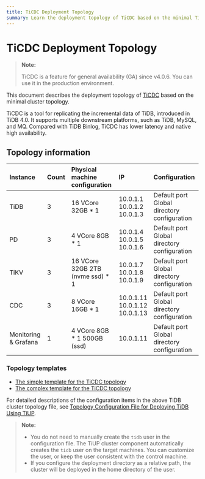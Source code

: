 ```yaml
---
title: TiCDC Deployment Topology
summary: Learn the deployment topology of TiCDC based on the minimal TiDB topology.
---
```


# TiCDC Deployment Topology

> **Note:**
>
> TiCDC is a feature for general availability (GA) since v4.0.6. You can use it in the production environment.

This document describes the deployment topology of [TiCDC](/ticdc/ticdc-overview.md) based on the minimal cluster topology.

TiCDC is a tool for replicating the incremental data of TiDB, introduced in TiDB 4.0. It supports multiple downstream platforms, such as TiDB, MySQL, and MQ. Compared with TiDB Binlog, TiCDC has lower latency and native high availability.

## Topology information

| Instance | Count | Physical machine configuration | IP | Configuration |
| :-- | :-- | :-- | :-- | :-- |
| TiDB | 3 | 16 VCore 32GB * 1 | 10.0.1.1 <br/> 10.0.1.2 <br/> 10.0.1.3 | Default port <br/> Global directory configuration |
| PD | 3 | 4 VCore 8GB * 1 | 10.0.1.4 <br/> 10.0.1.5 <br/> 10.0.1.6 | Default port <br/> Global directory configuration |
| TiKV | 3 | 16 VCore 32GB 2TB (nvme ssd) * 1 | 10.0.1.7 <br/> 10.0.1.8 <br/> 10.0.1.9 | Default port <br/> Global directory configuration |
| CDC | 3 | 8 VCore 16GB * 1 | 10.0.1.11 <br/> 10.0.1.12 <br/> 10.0.1.13 | Default port <br/> Global directory configuration |
| Monitoring & Grafana | 1 | 4 VCore 8GB * 1 500GB (ssd) | 10.0.1.11 | Default port <br/> Global directory configuration |

### Topology templates

- [The simple template for the TiCDC topology](https://github.com/pingcap/docs/blob/master/config-templates/simple-cdc.yaml)
- [The complex template for the TiCDC topology](https://github.com/pingcap/docs/blob/master/config-templates/complex-cdc.yaml)

For detailed descriptions of the configuration items in the above TiDB cluster topology file, see [Topology Configuration File for Deploying TiDB Using TiUP](/tiup/tiup-cluster-topology-reference.md).

> **Note:**
>
> - You do not need to manually create the `tidb` user in the configuration file. The TiUP cluster component automatically creates the `tidb` user on the target machines. You can customize the user, or keep the user consistent with the control machine.
> - If you configure the deployment directory as a relative path, the cluster will be deployed in the home directory of the user.
